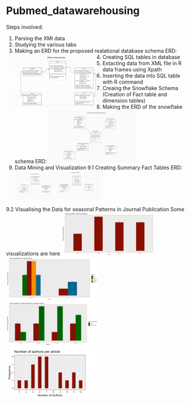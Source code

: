 # Pubmed_datawarehousing
Steps involved:
1. Parsing the XMl data 
2. Studying the various tabs
3. Making an ERD for the proposed realational database schema
    ERD:
    <img src="https://github.com/sharmasapna/Pubmed_datawarehousing/blob/main/images/Relational_database_ERD.png" width= 50% height= 50% align="left">
4. Creating SQL tables in database
5. Extacting data from XML file in R data frames using Xpath
6. Inserting the data into SQL table with R command
7. Creaing the Snowflake Schema (Creation of Fact table and dimension tables)
8. Making the ERD of the snowflake schema
   ERD:
   <img src="https://github.com/sharmasapna/Pubmed_datawarehousing/blob/main/images/Snow_Flake_ERD.png" width= 50% height= 50%>
9. Data Mining and Visualization
  9.1 Creating Summary Fact Tables
      ERD:
      <img src="https://github.com/sharmasapna/Pubmed_datawarehousing/blob/main/images/Summary_ERD.png" width= 50% height= 50%>

  9.2 Visualising the Data for seasonal Patterns in Journal Publication
Some visualizations are here
<img src="https://github.com/sharmasapna/Pubmed_datawarehousing/blob/main/images/image1.png" width= 50% height= 50%>
<img src="https://github.com/sharmasapna/Pubmed_datawarehousing/blob/main/images/image2.png" width= 50% height= 50%>
<img src="https://github.com/sharmasapna/Pubmed_datawarehousing/blob/main/images/image3.png" width= 50% height= 50%>
<img src="https://github.com/sharmasapna/Pubmed_datawarehousing/blob/main/images/image4.png" width= 50% height= 50%>
